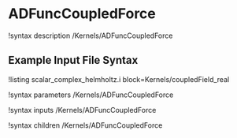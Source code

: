 # ADFuncCoupledForce

!syntax description /Kernels/ADFuncCoupledForce

## Example Input File Syntax

!listing scalar_complex_helmholtz.i block=Kernels/coupledField_real

!syntax parameters /Kernels/ADFuncCoupledForce

!syntax inputs /Kernels/ADFuncCoupledForce

!syntax children /Kernels/ADFuncCoupledForce
